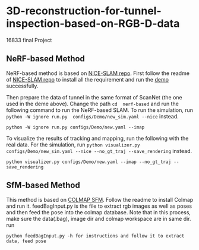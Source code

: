 # 3D-reconstruction-for-tunnel-inspection-based-on-RGB-D-data
16833 final Project


## NeRF-based Method
NeRF-based method is based on [NICE-SLAM repo](https://github.com/cvg/nice-slam). First follow the readme of [NICE-SLAM repo](https://github.com/cvg/nice-slam) to install all the requirement and run the [demo](https://github.com/cvg/nice-slam#demo) successfully.

Then prepare the data of tunnel in the same format of ScanNet (the one used in the deme above). Change the path `cd  nerf-based` and run the following command to run the NeRF-based SLAM. To run the simulation, run `python -W ignore run.py  configs/Demo/new_sim.yaml --nice` instead.

```
python -W ignore run.py configs/Demo/new.yaml --imap
```

To visualize the results of tracking and mapping, run the following with the real data. For the simulation, run `python visualizer.py configs/Demo/new_sim.yaml --nice --no_gt_traj --save_rendering` instead.

```
python visualizer.py configs/Demo/new.yaml --imap --no_gt_traj --save_rendering
```

## SfM-based Method
This method is based on [COLMAP SFM](https://colmap.github.io/). Follow the readme to install Colmap and run it. feedBagInput.py is the file to extract rgb images as well as poses and then feed the pose into the colmap database. Note that in this process, make sure the data(.bag), image dir and colmap workspace are in same dir.
run
```
python feedBagInput.py -h for instructions and follow it to extract data, feed pose
```
